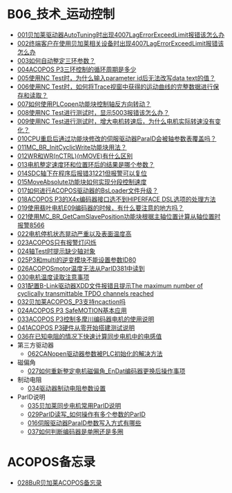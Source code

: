 # B06_技术_运动控制

- [001贝加莱驱动器AutoTuning时出现4007LagErrorExceedLimit报错该怎么办 ](001贝加莱驱动器AutoTuning时出现4007LagErrorExceedLimit报错该怎么办.md)
- [002终端客户在使用贝加莱相关设备时出现4007LagErrorExceedLimit报错该怎么办](002终端客户在使用贝加莱相关设备时出现4007LagErrorExceedLimit报错该怎么办.md)
- [003如何自动整定三环参数？](003如何自动整定三环参数？.md)
- [004ACOPOS P3三环控制的循环周期是多少](004ACOPOS%20P3三环控制的循环周期是多少.md)
- [005使用NC Test时，为什么输入parameter id后无法改写data text的值？](005使用NC%20Test时，为什么输入parameter%20id后无法改写data%20text的值？.md)
- [006使用NC Test时，如何将Trace视窗中获得的运动曲线的完整数据进行保存和读取？](006使用NC%20Test时，如何将Trace视窗中获得的运动曲线的完整数据进行保存和读取？.md)
- [007如何使用PLCopen功能块控制轴反方向转动？](007如何使用PLCopen功能块控制轴反方向转动？.md)
- [008使用NC Test进行测试时，显示5003报错该怎么办？](008使用NC%20Test进行测试时，显示5003报错该怎么办？.md)
- [009使用NC Test进行测试时，增大电机转速后，为什么电机实际转速没有变化？](009使用NC%20Test进行测试时，增大电机转速后，为什么电机实际转速没有变化？.md)
- [010CPU重启后通过功能块修改的伺服驱动器ParaID会被轴参数表覆盖吗？](010CPU重启后通过功能块修改的伺服驱动器ParaID会被轴参数表覆盖吗？.md)
- [011MC_BR_InitCyclicWrite功能块用法？](011MC_BR_InitCyclicWrite功能块用法？.md)
- [012WR和WR(nCTRL)(nMOVE)有什么区别](012WR和WR%28nCTRL%29%28nMOVE%29有什么区别.md)
- [013电机整定速度环和位置环后的结果是哪个参数？](013电机整定速度环和位置环后的结果是哪个参数？.md)
- [014SDC轴下在程序后报错31221但报警可以复位](014SDC轴下在程序后报错31221但报警可以复位.md)
- [015MoveAbsolute功能块如何实现分段控制速度](015MoveAbsolute功能块如何实现分段控制速度.md)
- [017如何进行ACOPOS驱动器的BsLoader文件升级？](017如何进行ACOPOS驱动器的BsLoader文件升级？.md)
- [018ACOPOS P3的X4x编码器接口选不到HIPERFACE DSL选项的处理方法](018ACOPOS%20P3的X4x编码器接口选不到HIPERFACE%20DSL选项的处理方法.md)
- [019使用翡叶电机E09编码器的时候，有什么要注意的地方吗？](019使用翡叶电机E09编码器的时候，有什么要注意的地方吗？.md)
- [021使用MC_BR_GetCamSlavePosition功能块根据主轴位置计算从轴位置时报警8566](021使用MC_BR_GetCamSlavePosition功能块根据主轴位置计算从轴位置时报警8566.md)
- [022电机停机状态晃动严重以及表面温度高](022电机停机状态晃动严重以及表面温度高.md)
- [023ACOPOS只有报警灯闪烁](023ACOPOS只有报警灯闪烁.md)
- [024轴Test时提示缺少轴对象](024轴Test时提示缺少轴对象.md)
- [025P3和multi的逆变模块不能设置参数ID80](025P3和multi的逆变模块不能设置参数ID80.md)
- [026ACOPOSmotor温度无法从ParID381中读到](026ACOPOSmotor温度无法从ParID381中读到.md)
- [030电机温度读取注意事项](030电机温度读取注意事项.md)
- [031配置B-Link驱动器XDD文件报错且提示The maximum number of cyclically transmittable TPDO channels reached](031配置B-Link驱动器XDD文件报错且提示The%20maximum%20number%20of%20cyclically%20transmittable%20TPDO%20channels%20reached.md)
- [032贝加莱ACOPOS_P3支持ncaction吗](032贝加莱ACOPOS_P3支持ncaction吗.md)
- [024ACOPOS P3 SafeMOTION基本应用](/A05_产品_安全模块/024ACOPOS%20P3%20SafeMOTION基本应用.md)
- [033ACOPOS P3控制多摩川编码器电机的使用说明](033ACOPOS%20P3控制多摩川编码器电机的使用说明.md)
- [041ACOPOS P3硬件从零开始搭建测试说明](/A02_产品_Motion/041ACOPOS%20P3硬件从零开始搭建测试说明.md)
- [036在已知电阻的情况下快速计算同步电机中的电感值](036在已知电阻的情况下快速计算同步电机中的电感值.md)
- 第三方驱动器
    - [062CANopen驱动器参数被PLC初始化的解决方法](../B08_技术_通信/062CANopen驱动器参数被PLC初始化的解决方法.md)
- 磁偏角
    - [027如何重新整定电机磁偏角_EnDat编码器更换后操作事项](027如何重新整定电机磁偏角.md)
- 制动电阻
    - [034驱动器制动电阻参数设置](034驱动器制动电阻参数设置.md)
- ParID说明
    - [035贝加莱同步电机常用ParID说明](035贝加莱同步电机常用ParID说明.md)
    - [029ParID读写_如何操作有多个参数的ParID](029ParID读写_如何操作有多个参数的ParID.md)
    - [016伺服驱动器ParaID参数写入方式有哪些](016伺服驱动器ParaID参数写入方式有哪些.md)
    - [037如何判断编码器是单圈还是多圈](037如何判断编码器是单圈还是多圈.md)

# ACOPOS备忘录

- [028BuR贝加莱ACOPOS备忘录](028BuR贝加莱ACOPOS备忘录.md)
